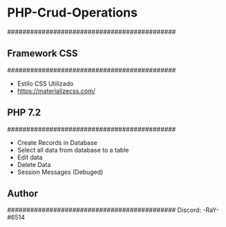 # PHP-Crud-Operations

############################################
## Framework CSS                          ##                       
############################################
- Estilo CSS Utilizado  
- https://materializecss.com/

## PHP 7.2                                ##
############################################
- Create Records in Database
- Select all data from database to a table
- Edit data 
- Delete Data
- Session Messages (Debuged)

## Author                                 ##
############################################
Discord: -RaY-#6514
